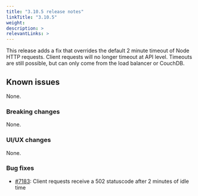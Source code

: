 ```yaml
---
title: "3.10.5 release notes"
linkTitle: "3.10.5"
weight: 
description: >
relevantLinks: >
---
```


This release adds a fix that overrides the default 2 minute timeout of Node HTTP requests. 
Client requests will no longer timeout at API level. 
Timeouts are still possible, but can only come from the load balancer or CouchDB. 

## Known issues

None.

### Breaking changes

None.

### UI/UX changes

None.

### Bug fixes

- [#7183](https://github.com/medic/cht-core/issues/7183): Client requests receive a 502 statuscode after 2 minutes of idle time
